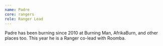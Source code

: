 ```yaml
---
name: Padre
core: rangers
role: Ranger Lead
---
```


Padre has been burning since 2010 at Burning Man, AfrikaBurn, and other places too.  This year he is a Ranger co-lead with Roomba.